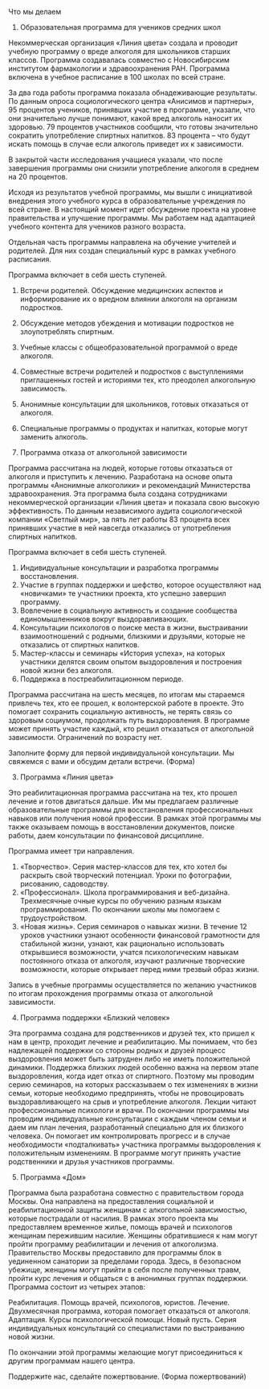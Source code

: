 Что мы делаем



1. Образовательная программа для учеников средних школ

Некоммерческая организация «Линия цвета» создала и проводит учебную программу о вреде алкоголя для школьников старших классов. Программа создавалась совместно с Новосибирским институтом фармакологии и здравоохранения РАН. Программа включена в учебное расписание в 100 школах по всей стране.  

За два года работы программа показала обнадеживающие результаты. По данным опроса социологического центра «Анисимов и партнеры», 95 процентов учеников, принявших участие в программе, указали, что они значительно лучше понимают, какой вред алкоголь наносит их здоровью. 79 процентов участников сообщили, что готовы значительно сократить употребление спиртных напитков. 83 процента – что будут искать помощь в случае если алкоголь приведет их к зависимости.

В закрытой части исследования учащиеся указали, что после завершения программы они снизили употребление алкоголя в среднем на 20 процентов.

Исходя из результатов учебной программы, мы вышли с инициативой внедрения этого учебного курса в образовательные учреждения по всей стране. В настоящий момент идет обсуждение проекта на уровне правительства и улучшение программы. Мы работаем над адаптацией учебного контента для учеников разного возраста.

Отдельная часть программы направлена на обучение учителей и родителей. Для них создан специальный курс в рамках учебного расписания.

Программа включает в себя шесть ступеней.

1. Встречи родителей. Обсуждение медицинских аспектов и информирование их о вредном влиянии алкоголя на организм подростков.
2. Обсуждение методов убеждения и мотивации подростков не злоупотреблять спиртным. 
3. Учебные классы с общеобразовательной программой о вреде алкоголя.
4. Совместные встречи родителей и подростков с выступлениями приглашенных гостей и историями тех, кто преодолел алкогольную зависимость.
5. Анонимные консультации для школьников, готовых отказаться от алкоголя.
6. Специальные программы о продуктах и напитках, которые могут заменить алкоголь.

2. Программа отказа от алкогольной зависимости

Программа рассчитана на людей, которые готовы отказаться от алкоголя и приступить к лечению. Разработана на основе опыта программы «Анонимные алкоголики» и рекомендаций Министерства здравоохранения. Эта программа была создана сотрудниками некоммерческой организации «Линия цвета» и показала свою высокую эффективность. По данным независимого аудита социологической компании «Светлый мир», за пять лет работы 83 процента всех принявших участие в ней навсегда отказались от употребления спиртных напитков. 

Программа включает в себя шесть ступеней.

1. Индивидуальные консультации и разработка программы восстановления.
2. Участие в группах поддержки и шефство, которое осуществляют над «новичками» те участники проекта, кто успешно завершил программу.
3. Вовлечение в социальную активность и создание сообщества единомышленников вокруг выздоравливающих.
4. Консультации психологов о поиске места в жизни, выстраивании взаимоотношений с родными, близкими и друзьями, которые не отказались от спиртных напитков.
5. Мастер-классы и семинары «История успеха», на которых участники делятся своим опытом выздоровления и построения новой жизни без алкоголя.
6. Поддержка в постреабилитационном периоде. 

Программа рассчитана на шесть месяцев, по итогам мы стараемся привлечь тех, кто ее прошел, к волонтерской работе в проекте. Это помогает сохранить социальную активность, не терять связь со здоровым социумом, продолжать путь выздоровления. В программе может принять участие каждый, кто решил отказаться от алкогольной зависимости. Ограничений по возрасту нет.

Заполните форму для первой индивидуальной консультации. Мы свяжемся с вами и обсудим детали встречи. (Форма)

3. Программа «Линия цвета»

Это реабилитационная программа рассчитана на тех, кто прошел лечение и готов двигаться дальше. Им мы предлагаем различные образовательные программы для восстановления профессиональных навыков или получения новой профессии. В рамках этой программы мы также оказываем помощь в восстановлении документов, поиске работы, даем консультации по финансовой дисциплине. 

Программа имеет три направления.

1. «Творчество». Серия мастер-классов для тех, кто хотел бы раскрыть свой творческий потенциал. Уроки по фотографии, рисованию, садоводству.
2. «Профессионал». Школа программирования и веб-дизайна. Трехмесячные очные курсы по обучению разным языкам программирования. По окончании школы мы помогаем с трудоустройством.
3. «Новая жизнь». Серия семинаров о навыках жизни. В течение 12 уроков участники узнают особенности финансовой грамотности для стабильной жизни, узнают, как рационально использовать открывшиеся возможности, учатся психологическим навыкам постоянного отказа от алкоголя, изучают различные творческие возможности, которые открывает перед ними трезвый образ жизни.

Запись в учебные программы осуществляется по желанию участников по итогам прохождения программы отказа от алкогольной зависимости.

4. Программа поддержки «Близкий человек»

Эта программа создана для родственников и друзей тех, кто пришел к нам в центр, проходит лечение и реабилитацию. Мы понимаем, что без надлежащей поддержки со стороны родных и друзей процесс выздоровления может быть затруднен либо не иметь положительной динамики. Поддержка близких людей особенно важна на первом этапе выздоровления, когда идет отказ от спиртного. Поэтому мы проводим серию семинаров, на которых рассказываем о тех изменениях в жизни семьи, которые необходимо предпринять, чтобы не провоцировать выздоравливающего на срыв и употребление алкоголя. Лекции читают профессиональные психологи и врачи. По окончании программы мы проводим индивидуальные консультации с каждым членом семьи и даем им план лечения, разработанный специально для их близкого человека. Он помогает им контролировать прогресс и в случае необходимости «подталкивать» участника программы выздоровления к положительным изменениям. В программе могут принять участие родственники и друзья участников программы. 

5. Программа «Дом»

Программа была разработана совместно с правительством города Москвы. Она направлена на предоставления социальной и реабилитационной защиты женщинам с алкогольной зависимостью, которые пострадали от насилия. В рамках этого проекта мы предоставляем временное жилье, помощь врачей и психологов женщинам пережившим насилие. Женщины обратившиеся к нам могут пройти программу реабилитации и лечения от алкоголизма. Правительство Москвы предоставило для программы блок в уединенном санатории за пределами города. Здесь, в безопасном убежище, женщины могут прийти в себя после  полученных травм, пройти курс лечения и общаться с в анонимных группах поддержки. Программа состоит из четырех этапов:

Реабилитация. Помощь врачей, психологов, юристов.
Лечение. Двухмесячная программа, которая помогает отказаться от алкоголя.
 Адаптация. Курсы психологической помощи.
Новый пусть. Серия индивидуальных консультаций со специалистами по выстраиванию новой жизни.

По окончании этой программы желающие могут присоединиться к другим программам нашего центра.

Поддержите нас, сделайте пожертвование. (Форма пожертвований)
